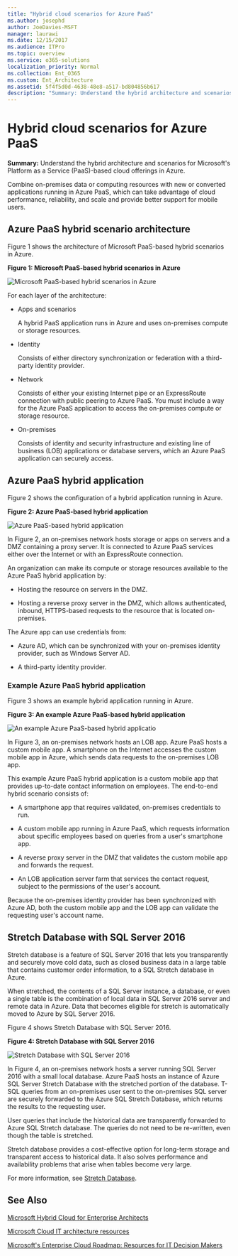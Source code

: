 ```yaml
---
title: "Hybrid cloud scenarios for Azure PaaS"
ms.author: josephd
author: JoeDavies-MSFT
manager: laurawi
ms.date: 12/15/2017
ms.audience: ITPro
ms.topic: overview
ms.service: o365-solutions
localization_priority: Normal
ms.collection: Ent_O365
ms.custom: Ent_Architecture
ms.assetid: 5f4f5d0d-4638-48e8-a517-bd804856b617
description: "Summary: Understand the hybrid architecture and scenarios for Microsoft's Platform as a Service (PaaS)-based cloud offerings in Azure."
---
```


# Hybrid cloud scenarios for Azure PaaS

 **Summary:** Understand the hybrid architecture and scenarios for Microsoft's Platform as a Service (PaaS)-based cloud offerings in Azure.
  
Combine on-premises data or computing resources with new or converted applications running in Azure PaaS, which can take advantage of cloud performance, reliability, and scale and provide better support for mobile users. 
  
## Azure PaaS hybrid scenario architecture

Figure 1 shows the architecture of Microsoft PaaS-based hybrid scenarios in Azure.
  
**Figure 1: Microsoft PaaS-based hybrid scenarios in Azure**

![Microsoft PaaS-based hybrid scenarios in Azure](media/Hybrid-Poster/Hybrid-Cloud-Stack-PaaS.png)
  
For each layer of the architecture:
  
- Apps and scenarios
    
    A hybrid PaaS application runs in Azure and uses on-premises compute or storage resources.
    
- Identity
    
    Consists of either directory synchronization or federation with a third-party identity provider.
    
- Network
    
    Consists of either your existing Internet pipe or an ExpressRoute connection with public peering to Azure PaaS. You must include a way for the Azure PaaS application to access the on-premises compute or storage resource.
    
- On-premises
    
    Consists of identity and security infrastructure and existing line of business (LOB) applications or database servers, which an Azure PaaS application can securely access.
    
## Azure PaaS hybrid application

Figure 2 shows the configuration of a hybrid application running in Azure.
  
**Figure 2: Azure PaaS-based hybrid application**

![Azure PaaS-based hybrid application](media/Hybrid-Poster/Hybrid-Cloud-Stack-PaaS-Apps.png)
  
In Figure 2, an on-premises network hosts storage or apps on servers and a DMZ containing a proxy server. It is connected to Azure PaaS services either over the Internet or with an ExpressRoute connection.
  
An organization can make its compute or storage resources available to the Azure PaaS hybrid application by:
  
- Hosting the resource on servers in the DMZ.
    
- Hosting a reverse proxy server in the DMZ, which allows authenticated, inbound, HTTPS-based requests to the resource that is located on-premises.
    
The Azure app can use credentials from:
  
- Azure AD, which can be synchronized with your on-premises identity provider, such as Windows Server AD.
    
- A third-party identity provider.
    
### Example Azure PaaS hybrid application

Figure 3 shows an example hybrid application running in Azure.
  
**Figure 3: An example Azure PaaS-based hybrid application**

![An example Azure PaaS-based hybrid applicatio](media/Hybrid-Poster/Hybrid-Cloud-Stack-PaaS-Apps-Ex.png)
  
In Figure 3, an on-premises network hosts an LOB app. Azure PaaS hosts a custom mobile app. A smartphone on the Internet accesses the custom mobile app in Azure, which sends data requests to the on-premises LOB app.
  
This example Azure PaaS hybrid application is a custom mobile app that provides up-to-date contact information on employees. The end-to-end hybrid scenario consists of:
  
- A smartphone app that requires validated, on-premises credentials to run.
    
- A custom mobile app running in Azure PaaS, which requests information about specific employees based on queries from a user's smartphone app.
    
- A reverse proxy server in the DMZ that validates the custom mobile app and forwards the request.
    
- An LOB application server farm that services the contact request, subject to the permissions of the user's account.
    
Because the on-premises identity provider has been synchronized with Azure AD, both the custom mobile app and the LOB app can validate the requesting user's account name.
  
## Stretch Database with SQL Server 2016

Stretch database is a feature of SQL Server 2016 that lets you transparently and securely move cold data, such as closed business data in a large table that contains customer order information, to a SQL Stretch database in Azure.
  
When stretched, the contents of a SQL Server instance, a database, or even a single table is the combination of local data in SQL Server 2016 server and remote data in Azure. Data that becomes eligible for stretch is automatically moved to Azure by SQL Server 2016.
  
Figure 4 shows Stretch Database with SQL Server 2016.
  
**Figure 4: Stretch Database with SQL Server 2016**

![Stretch Database with SQL Server 2016](media/Hybrid-Poster/Hybrid-Cloud-Stack-PaaS-Apps-SQL.png)
  
In Figure 4, an on-premises network hosts a server running SQL Server 2016 with a small local database. Azure PaaS hosts an instance of Azure SQL Server Stretch Database with the stretched portion of the database. T-SQL queries from an on-premises user sent to the on-premises SQL server are securely forwarded to the Azure SQL Stretch Database, which returns the results to the requesting user.
  
 User queries that include the historical data are transparently forwarded to Azure SQL Stretch database. The queries do not need to be re-written, even though the table is stretched.
  
Stretch database provides a cost-effective option for long-term storage and transparent access to historical data. It also solves performance and availability problems that arise when tables become very large.
  
For more information, see [Stretch Database](https://msdn.microsoft.com/library/dn935011.aspx).
  
## See Also

[Microsoft Hybrid Cloud for Enterprise Architects](microsoft-hybrid-cloud-for-enterprise-architects.md)
  
[Microsoft Cloud IT architecture resources](microsoft-cloud-it-architecture-resources.md)

[Microsoft's Enterprise Cloud Roadmap: Resources for IT Decision Makers](https://sway.com/FJ2xsyWtkJc2taRD)



